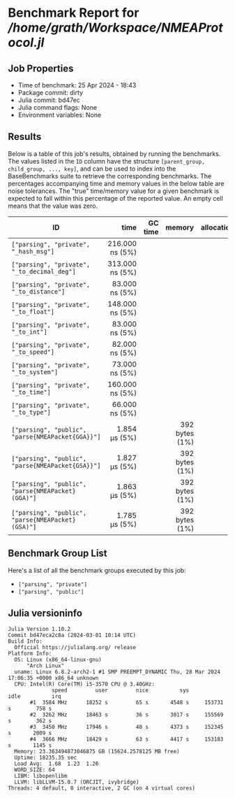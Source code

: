 # Benchmark Report for */home/grath/Workspace/NMEAProtocol.jl*

## Job Properties
* Time of benchmark: 25 Apr 2024 - 18:43
* Package commit: dirty
* Julia commit: bd47ec
* Julia command flags: None
* Environment variables: None

## Results
Below is a table of this job's results, obtained by running the benchmarks.
The values listed in the `ID` column have the structure `[parent_group, child_group, ..., key]`, and can be used to
index into the BaseBenchmarks suite to retrieve the corresponding benchmarks.
The percentages accompanying time and memory values in the below table are noise tolerances. The "true"
time/memory value for a given benchmark is expected to fall within this percentage of the reported value.
An empty cell means that the value was zero.

| ID                                                 | time            | GC time | memory         | allocations |
|----------------------------------------------------|----------------:|--------:|---------------:|------------:|
| `["parsing", "private", "_hash_msg"]`              | 216.000 ns (5%) |         |                |             |
| `["parsing", "private", "_to_decimal_deg"]`        | 313.000 ns (5%) |         |                |             |
| `["parsing", "private", "_to_distance"]`           |  83.000 ns (5%) |         |                |             |
| `["parsing", "private", "_to_float"]`              | 148.000 ns (5%) |         |                |             |
| `["parsing", "private", "_to_int"]`                |  83.000 ns (5%) |         |                |             |
| `["parsing", "private", "_to_speed"]`              |  82.000 ns (5%) |         |                |             |
| `["parsing", "private", "_to_system"]`             |  73.000 ns (5%) |         |                |             |
| `["parsing", "private", "_to_time"]`               | 160.000 ns (5%) |         |                |             |
| `["parsing", "private", "_to_type"]`               |  66.000 ns (5%) |         |                |             |
| `["parsing", "public", "parse{NMEAPacket{GGA}}"]`  |   1.854 μs (5%) |         | 392 bytes (1%) |           9 |
| `["parsing", "public", "parse{NMEAPacket{GSA}}"]`  |   1.827 μs (5%) |         | 392 bytes (1%) |           9 |
| `["parsing", "public", "parse{NMEAPacket} (GGA)"]` |   1.863 μs (5%) |         | 392 bytes (1%) |           9 |
| `["parsing", "public", "parse{NMEAPacket} (GSA)"]` |   1.785 μs (5%) |         | 392 bytes (1%) |           9 |

## Benchmark Group List
Here's a list of all the benchmark groups executed by this job:

- `["parsing", "private"]`
- `["parsing", "public"]`

## Julia versioninfo
```
Julia Version 1.10.2
Commit bd47eca2c8a (2024-03-01 10:14 UTC)
Build Info:
  Official https://julialang.org/ release
Platform Info:
  OS: Linux (x86_64-linux-gnu)
      "Arch Linux"
  uname: Linux 6.8.2-arch2-1 #1 SMP PREEMPT_DYNAMIC Thu, 28 Mar 2024 17:06:35 +0000 x86_64 unknown
  CPU: Intel(R) Core(TM) i5-3570 CPU @ 3.40GHz: 
              speed         user         nice          sys         idle          irq
       #1  3584 MHz      18252 s         65 s       4548 s     153731 s        758 s
       #2  3262 MHz      18463 s         36 s       3017 s     155569 s        362 s
       #3  3450 MHz      17946 s         40 s       4373 s     152345 s       2009 s
       #4  3666 MHz      18429 s         63 s       4417 s     153183 s       1145 s
  Memory: 23.363494873046875 GB (15624.2578125 MB free)
  Uptime: 18235.35 sec
  Load Avg:  1.68  1.23  1.26
  WORD_SIZE: 64
  LIBM: libopenlibm
  LLVM: libLLVM-15.0.7 (ORCJIT, ivybridge)
Threads: 4 default, 0 interactive, 2 GC (on 4 virtual cores)
```